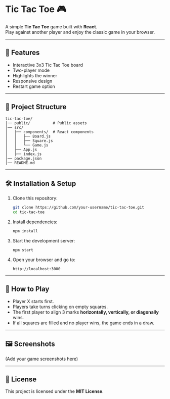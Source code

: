 # Tic Tac Toe 🎮

A simple **Tic Tac Toe** game built with **React**.\
Play against another player and enjoy the classic game in your browser.

------------------------------------------------------------------------

## 🚀 Features

-   Interactive 3x3 Tic Tac Toe board
-   Two-player mode
-   Highlights the winner
-   Responsive design
-   Restart game option

------------------------------------------------------------------------

## 📂 Project Structure

    tic-tac-toe/
    │── public/          # Public assets
    │── src/
    │   ├── components/  # React components
    │   │   ├── Board.js
    │   │   ├── Square.js
    │   │   └── Game.js
    │   ├── App.js
    │   ├── index.js
    │── package.json
    │── README.md

------------------------------------------------------------------------

## 🛠️ Installation & Setup

1.  Clone this repository:

    ``` bash
    git clone https://github.com/your-username/tic-tac-toe.git
    cd tic-tac-toe
    ```

2.  Install dependencies:

    ``` bash
    npm install
    ```

3.  Start the development server:

    ``` bash
    npm start
    ```

4.  Open your browser and go to:

        http://localhost:3000

------------------------------------------------------------------------

## 🎯 How to Play

-   Player X starts first.
-   Players take turns clicking on empty squares.
-   The first player to align 3 marks **horizontally, vertically, or
    diagonally** wins.
-   If all squares are filled and no player wins, the game ends in a
    draw.

------------------------------------------------------------------------

## 🖼️ Screenshots

(Add your game screenshots here)

------------------------------------------------------------------------

## 📜 License

This project is licensed under the **MIT License**.

